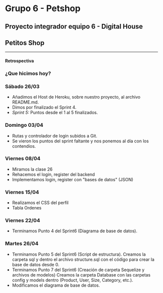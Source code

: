 # Grupo 6 - Petshop
Proyecto integrador equipo 6 - Digital House
---
## Petitos Shop
---
#### Retrospectiva

### ¿Que hicimos hoy?
### Sábado 26/03
- Añadimos el Host de Heroku, sobre nuestro proyecto, al archivo README.md.
- Dimos por finalizado el Sprint 4.
- *Sprint 5:* Puntos desde el 1 al 5 finalizados.

### Domingo 03/04
- Rutas y controlador de login subidos a Git.
- Se vieron los puntos del sprint faltante y nos ponemos al día con los contendios.

### Viernes 08/04
- Miramos la clase 26
- Rehacemos el login, register del backend
- Implementamos login, register con "bases de datos" (JSON)

### Viernes 15/04
- Realizamos el CSS del perfil
- Tabla Ordenes

### Viernes 22/04
- Terminamos Punto 4 del Sprint6 (Diagrama de base de datos).

### Martes 26/04
- Terminamos Punto 5 del Sprint6 (Script de estructura). Creamos la carpeta sql y dentro el archivo structure.sql con el código para crear la base de datos desde 0.
- Terminamos Punto 7 del Sprint6 (Creación de carpeta Sequelize y archivos de modelos) Creamos la carpeta Database con las carpetas config y models dentro (Product, User, Size, Category, etc.).
- Modificamos el diagrama de base de datos.
